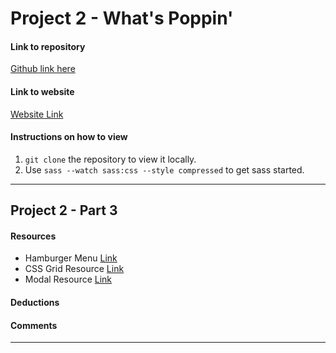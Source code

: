 # Project 2 - What's Poppin'

#### Link to repository
[Github link here](https://github.com/tiffanytrujillo7/project-2_trujillo-tiffany)

#### Link to website
[Website Link](http://tifftrujillo.com/project-2_trujillo-tiffany)

#### Instructions on how to view
1. `git clone` the repository to view it locally.
2. Use `sass --watch sass:css --style compressed` to get sass started.

---

## Project 2 - Part 3

#### Resources
- Hamburger Menu [Link](https://codepen.io/g13nn/pen/eHGEF)
- CSS Grid Resource [Link](https://www.w3schools.com/css/css_grid.asp)
- Modal Resource [Link](https://www.w3schools.com/howto/howto_css_modals.asp)

#### Deductions

#### Comments

---
